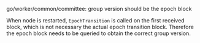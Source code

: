 go/worker/common/committee: group version should be the epoch block

When node is restarted, `EpochTransition` is called on the first received
block, which is not necessary the actual epoch transition block. Therefore the
epoch block needs to be queried to obtain the correct group version.

